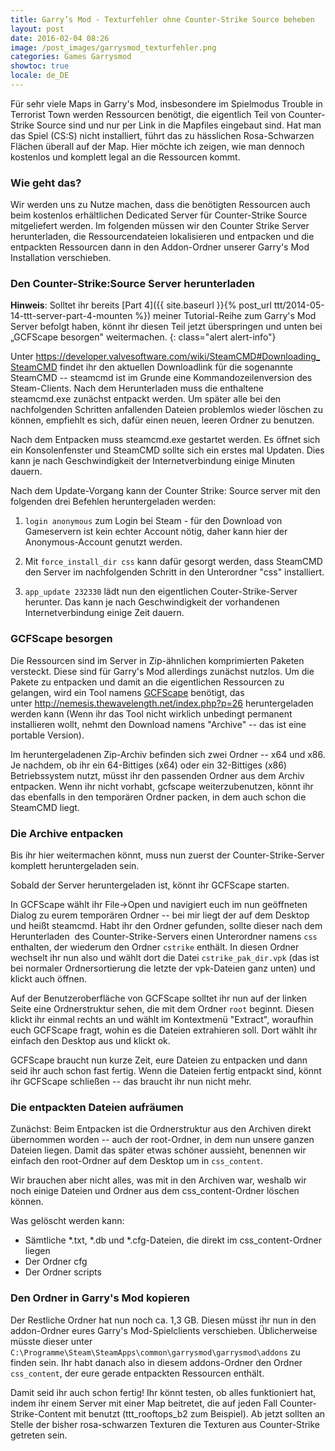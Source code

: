 ```yaml
---
title: Garry’s Mod - Texturfehler ohne Counter-Strike Source beheben
layout: post
date: 2016-02-04 08:26
image: /post_images/garrysmod_texturfehler.png
categories: Games Garrysmod
showtoc: true
locale: de_DE
---
```


Für sehr viele Maps in Garry's Mod, insbesondere im Spielmodus Trouble in Terrorist Town werden Ressourcen benötigt, die eigentlich Teil von Counter-Strike Source sind und nur per Link in die Mapfiles eingebaut sind. Hat man das Spiel (CS:S) nicht installiert, führt das zu hässlichen Rosa-Schwarzen Flächen überall auf der Map. Hier möchte ich zeigen, wie man dennoch kostenlos und komplett legal an die Ressourcen kommt. 

<!--more-->

### Wie geht das?

Wir werden uns zu Nutze machen, dass die benötigten Ressourcen auch beim kostenlos erhältlichen Dedicated Server für Counter-Strike Source mitgeliefert werden. Im folgenden müssen wir den Counter Strike Server herunterladen, die Ressourcendateien lokalisieren und entpacken und die entpackten Ressourcen dann in den Addon-Ordner unserer Garry's Mod Installation verschieben.

### Den Counter-Strike:Source Server herunterladen

**Hinweis**: Solltet ihr bereits [Part 4]({{ site.baseurl }}{% post_url ttt/2014-05-14-ttt-server-part-4-mounten %}) meiner Tutorial-Reihe zum Garry's Mod Server befolgt haben, könnt ihr diesen Teil jetzt überspringen und unten bei „GCFScape besorgen" weitermachen.
{: class="alert alert-info"}

Unter <https://developer.valvesoftware.com/wiki/SteamCMD#Downloading_SteamCMD> findet ihr den aktuellen Downloadlink für die sogenannte SteamCMD -- steamcmd ist im Grunde eine Kommandozeilenversion des Steam-Clients. Nach dem Herunterladen muss die enthaltene steamcmd.exe zunächst entpackt werden. Um später alle bei den nachfolgenden Schritten anfallenden Dateien problemlos wieder löschen zu können, empfiehlt es sich, dafür einen neuen, leeren Ordner zu benutzen.

Nach dem Entpacken muss steamcmd.exe gestartet werden. Es öffnet sich ein Konsolenfenster und SteamCMD sollte sich ein erstes mal Updaten. Dies kann je nach Geschwindigkeit der Internetverbindung einige Minuten dauern.

Nach dem Update-Vorgang kann der Counter Strike: Source server mit den folgenden drei Befehlen heruntergeladen werden:

1. `login anonymous` zum Login bei Steam - für den Download von Gameservern ist kein echter Account nötig, daher kann hier der Anonymous-Account genutzt werden.

2. Mit `force_install_dir css` kann dafür gesorgt werden, dass SteamCMD den Server im nachfolgenden Schritt in den Unterordner "css" installiert.

3. `app_update 232330` lädt nun den eigentlichen Couter-Strike-Server herunter. Das kann je nach Geschwindigkeit der vorhandenen Internetverbindung einige Zeit dauern.

### GCFScape besorgen

Die Ressourcen sind im Server in Zip-ähnlichen komprimierten Paketen versteckt. Diese sind für Garry's Mod allerdings zunächst nutzlos.  Um die Pakete zu entpacken und damit an  die eigentlichen Ressourcen zu gelangen, wird ein Tool namens [GCFScape](https://developer.valvesoftware.com/wiki/GCFScape) benötigt, das unter <http://nemesis.thewavelength.net/index.php?p=26> heruntergeladen werden kann (Wenn ihr das Tool nicht wirklich unbedingt permanent installieren wollt, nehmt den Download namens "Archive" -- das ist eine portable Version).

Im heruntergeladenen Zip-Archiv befinden sich zwei Ordner -- x64 und x86. Je nachdem, ob ihr ein 64-Bittiges (x64) oder ein 32-Bittiges (x86) Betriebssystem nutzt, müsst  ihr den passenden Ordner aus dem Archiv entpacken. Wenn ihr nicht vorhabt, gcfscape weiterzubenutzen, könnt ihr das ebenfalls in den temporären Ordner packen, in dem auch schon die SteamCMD liegt.

### Die Archive entpacken

Bis ihr hier weitermachen könnt, muss nun zuerst der Counter-Strike-Server komplett heruntergeladen sein.

Sobald der Server heruntergeladen ist, könnt ihr GCFScape starten.

In GCFScape wählt ihr File->Open und navigiert euch im nun geöffneten Dialog zu eurem temporären Ordner -- bei mir liegt der auf dem Desktop und heißt steamcmd. Habt ihr den Ordner gefunden, sollte dieser nach dem Herunterladen  des Counter-Strike-Servers einen Unterordner namens `css` enthalten, der wiederum den Ordner `cstrike` enthält. In diesen Ordner wechselt ihr nun also und wählt dort die Datei `cstrike_pak_dir.vpk` (das ist bei normaler Ordnersortierung die letzte der vpk-Dateien ganz unten) und klickt auch öffnen.

Auf der Benutzeroberfläche von GCFScape solltet ihr nun auf der linken Seite eine Ordnerstruktur sehen, die mit dem Ordner `root` beginnt. Diesen klickt ihr einmal rechts an und wählt im Kontextmenü "Extract", woraufhin euch GCFScape fragt, wohin es die Dateien extrahieren soll. Dort wählt ihr einfach den Desktop aus und klickt ok.

GCFScape braucht nun kurze Zeit, eure Dateien zu entpacken und dann seid ihr auch schon fast fertig. Wenn die Dateien fertig entpackt sind, könnt ihr GCFScape schließen -- das braucht ihr nun nicht mehr.

### Die entpackten Dateien aufräumen

Zunächst: Beim Entpacken ist die Ordnerstruktur aus den Archiven direkt übernommen worden -- auch der root-Ordner, in dem nun unsere ganzen Dateien liegen. Damit das später etwas schöner aussieht, benennen wir einfach den root-Ordner auf dem Desktop um in `css_content`.

Wir brauchen aber nicht alles, was mit in den Archiven war, weshalb wir noch einige Dateien und Ordner aus dem css_content-Ordner löschen können.

Was gelöscht werden kann:

-   Sämtliche *.txt, *.db und *.cfg-Dateien, die direkt im css_content-Ordner liegen
-   Der Ordner cfg
-   Der Ordner scripts

### Den Ordner in Garry's Mod kopieren

Der Restliche Ordner hat nun noch ca. 1,3 GB. Diesen müsst ihr nun in den addon-Ordner eures Garry's Mod-Spielclients verschieben. Üblicherweise müsste dieser unter `C:\Programme\Steam\SteamApps\common\garrysmod\garrysmod\addons` zu finden sein. Ihr habt danach also in diesem addons-Ordner den Ordner `css_content`, der eure gerade entpackten Ressourcen enthält. 

Damit seid ihr auch schon fertig! Ihr könnt testen, ob alles funktioniert hat, indem ihr einem Server mit einer Map beitretet, die auf jeden Fall Counter-Strike-Content mit benutzt (ttt_rooftops_b2 zum Beispiel). Ab jetzt sollten an Stelle der bisher rosa-schwarzen Texturen die Texturen aus Counter-Strike getreten sein.